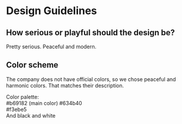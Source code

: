 # Design Guidelines

## How serious or playful should the design be?

Pretty serious. Peaceful and modern.

## Color scheme

The company does not have official colors, so we chose peaceful and harmonic colors. That matches their description.

Color palette:  
#b69182 (main color)
#634b40  
#f3ebe5  
And black and white
